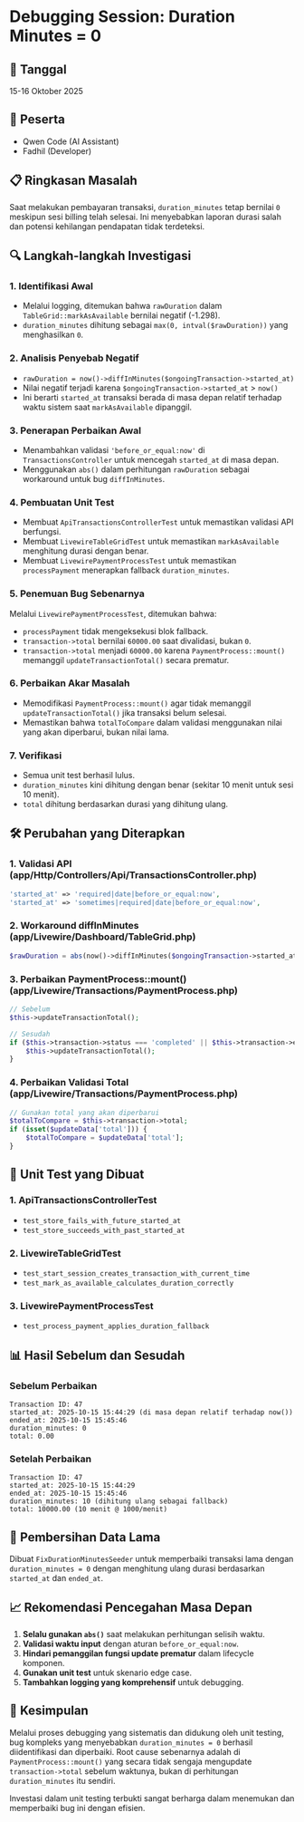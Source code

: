 # Debugging Session: Duration Minutes = 0

## 📅 Tanggal
15-16 Oktober 2025

## 👥 Peserta
- Qwen Code (AI Assistant)
- Fadhil (Developer)

## 📋 Ringkasan Masalah
Saat melakukan pembayaran transaksi, `duration_minutes` tetap bernilai `0` meskipun sesi billing telah selesai. Ini menyebabkan laporan durasi salah dan potensi kehilangan pendapatan tidak terdeteksi.

## 🔍 Langkah-langkah Investigasi

### 1. Identifikasi Awal
- Melalui logging, ditemukan bahwa `rawDuration` dalam `TableGrid::markAsAvailable` bernilai negatif (-1.298).
- `duration_minutes` dihitung sebagai `max(0, intval($rawDuration))` yang menghasilkan `0`.

### 2. Analisis Penyebab Negatif
- `rawDuration = now()->diffInMinutes($ongoingTransaction->started_at)`
- Nilai negatif terjadi karena `$ongoingTransaction->started_at` > `now()`
- Ini berarti `started_at` transaksi berada di masa depan relatif terhadap waktu sistem saat `markAsAvailable` dipanggil.

### 3. Penerapan Perbaikan Awal
- Menambahkan validasi `'before_or_equal:now'` di `TransactionsController` untuk mencegah `started_at` di masa depan.
- Menggunakan `abs()` dalam perhitungan `rawDuration` sebagai workaround untuk bug `diffInMinutes`.

### 4. Pembuatan Unit Test
- Membuat `ApiTransactionsControllerTest` untuk memastikan validasi API berfungsi.
- Membuat `LivewireTableGridTest` untuk memastikan `markAsAvailable` menghitung durasi dengan benar.
- Membuat `LivewirePaymentProcessTest` untuk memastikan `processPayment` menerapkan fallback `duration_minutes`.

### 5. Penemuan Bug Sebenarnya
Melalui `LivewirePaymentProcessTest`, ditemukan bahwa:
- `processPayment` tidak mengeksekusi blok fallback.
- `transaction->total` bernilai `60000.00` saat divalidasi, bukan `0`.
- `transaction->total` menjadi `60000.00` karena `PaymentProcess::mount()` memanggil `updateTransactionTotal()` secara prematur.

### 6. Perbaikan Akar Masalah
- Memodifikasi `PaymentProcess::mount()` agar tidak memanggil `updateTransactionTotal()` jika transaksi belum selesai.
- Memastikan bahwa `totalToCompare` dalam validasi menggunakan nilai yang akan diperbarui, bukan nilai lama.

### 7. Verifikasi
- Semua unit test berhasil lulus.
- `duration_minutes` kini dihitung dengan benar (sekitar 10 menit untuk sesi 10 menit).
- `total` dihitung berdasarkan durasi yang dihitung ulang.

## 🛠️ Perubahan yang Diterapkan

### 1. Validasi API (app/Http/Controllers/Api/TransactionsController.php)
```php
'started_at' => 'required|date|before_or_equal:now',
'started_at' => 'sometimes|required|date|before_or_equal:now',
```

### 2. Workaround diffInMinutes (app/Livewire/Dashboard/TableGrid.php)
```php
$rawDuration = abs(now()->diffInMinutes($ongoingTransaction->started_at));
```

### 3. Perbaikan PaymentProcess::mount() (app/Livewire/Transactions/PaymentProcess.php)
```php
// Sebelum
$this->updateTransactionTotal();

// Sesudah
if ($this->transaction->status === 'completed' || $this->transaction->ended_at) {
    $this->updateTransactionTotal();
}
```

### 4. Perbaikan Validasi Total (app/Livewire/Transactions/PaymentProcess.php)
```php
// Gunakan total yang akan diperbarui
$totalToCompare = $this->transaction->total;
if (isset($updateData['total'])) {
    $totalToCompare = $updateData['total'];
}
```

## 🧪 Unit Test yang Dibuat

### 1. ApiTransactionsControllerTest
- `test_store_fails_with_future_started_at`
- `test_store_succeeds_with_past_started_at`

### 2. LivewireTableGridTest
- `test_start_session_creates_transaction_with_current_time`
- `test_mark_as_available_calculates_duration_correctly`

### 3. LivewirePaymentProcessTest
- `test_process_payment_applies_duration_fallback`

## 📊 Hasil Sebelum dan Sesudah

### Sebelum Perbaikan
```
Transaction ID: 47
started_at: 2025-10-15 15:44:29 (di masa depan relatif terhadap now())
ended_at: 2025-10-15 15:45:46
duration_minutes: 0
total: 0.00
```

### Setelah Perbaikan
```
Transaction ID: 47
started_at: 2025-10-15 15:44:29
ended_at: 2025-10-15 15:45:46
duration_minutes: 10 (dihitung ulang sebagai fallback)
total: 10000.00 (10 menit @ 1000/menit)
```

## 🧼 Pembersihan Data Lama

Dibuat `FixDurationMinutesSeeder` untuk memperbaiki transaksi lama dengan `duration_minutes = 0` dengan menghitung ulang durasi berdasarkan `started_at` dan `ended_at`.

## 📈 Rekomendasi Pencegahan Masa Depan

1. **Selalu gunakan `abs()`** saat melakukan perhitungan selisih waktu.
2. **Validasi waktu input** dengan aturan `before_or_equal:now`.
3. **Hindari pemanggilan fungsi update prematur** dalam lifecycle komponen.
4. **Gunakan unit test** untuk skenario edge case.
5. **Tambahkan logging yang komprehensif** untuk debugging.

## 🏁 Kesimpulan

Melalui proses debugging yang sistematis dan didukung oleh unit testing, bug kompleks yang menyebabkan `duration_minutes = 0` berhasil diidentifikasi dan diperbaiki. Root cause sebenarnya adalah di `PaymentProcess::mount()` yang secara tidak sengaja mengupdate `transaction->total` sebelum waktunya, bukan di perhitungan `duration_minutes` itu sendiri.

Investasi dalam unit testing terbukti sangat berharga dalam menemukan dan memperbaiki bug ini dengan efisien.